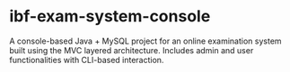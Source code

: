 # ibf-exam-system-console
A console-based Java + MySQL project for an online examination system built using the MVC layered architecture. Includes admin and user functionalities with CLI-based interaction.
